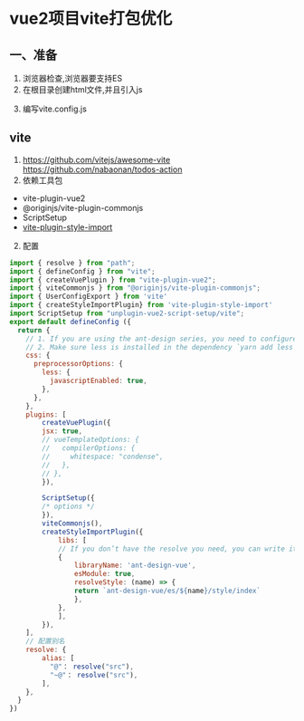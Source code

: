 # vue2项目vite打包优化

## 一、准备
1. 浏览器检查,浏览器要支持ES
2. 在根目录创建html文件,并且引入js
>   <script type="module" src="/src/main.ts"></script>
3. 编写vite.config.js

## vite
1. https://github.com/vitejs/awesome-vite
https://github.com/nabaonan/todos-action
2. 依赖工具包
* vite-plugin-vue2
* @originjs/vite-plugin-commonjs
* ScriptSetup
* [vite-plugin-style-import](https://www.npmjs.com/package/vite-plugin-style-import)

2. 配置
````javascript
import { resolve } from "path";
import { defineConfig } from "vite";
import { createVuePlugin } from "vite-plugin-vue2";
import { viteCommonjs } from "@originjs/vite-plugin-commonjs";
import { UserConfigExport } from 'vite'
import { createStyleImportPlugin} from 'vite-plugin-style-import'
import ScriptSetup from "unplugin-vue2-script-setup/vite";
export default defineConfig ({
  return {
    // 1. If you are using the ant-design series, you need to configure this
    // 2. Make sure less is installed in the dependency `yarn add less -D`
    css: {
      preprocessorOptions: {
        less: {
          javascriptEnabled: true,
        },
      },
    },
    plugins: [
        createVuePlugin({
        jsx: true,
        // vueTemplateOptions: {
        //   compilerOptions: {
        //     whitespace: "condense",
        //   },
        // },
        }),

        ScriptSetup({
        /* options */
        }),
        viteCommonjs(),
        createStyleImportPlugin({
            libs: [
            // If you don’t have the resolve you need, you can write it directly in the lib, or you can provide us with PR
            {
                libraryName: 'ant-design-vue',
                esModule: true,
                resolveStyle: (name) => {
                return `ant-design-vue/es/${name}/style/index`
                },
            },
            ],
        }),
    ],
    // 配置别名
    resolve: {
        alias: [
          "@"： resolve("src"),
          "~@"： resolve("src"),  
        ],
    },
  }
})
````
